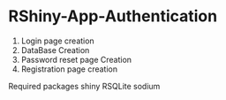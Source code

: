 # RShiny-App-Authentication
1. Login page creation
2. DataBase Creation
3. Password reset page Creation
4. Registration page creation


Required packages
shiny
RSQLite
sodium

